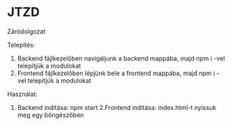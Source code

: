 # JTZD
Záródolgozat

Telepítés:
1. Backend
  fájlkezelőben navigáljunk a backend mappába, majd npm i -vel telepítjük a modulokat
2. Frontend
  fájlkezelőben lépjünk bele a frontend mappába, majd npm i -vel telepítjük a modulokat
  
  Használat:
  1. Backend indítása: npm start
  2.Frontend indítása: index.html-t nyissuk meg egy böngészőben
